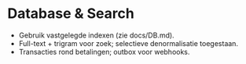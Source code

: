 # Database & Search
- Gebruik vastgelegde indexen (zie docs/DB.md).
- Full-text + trigram voor zoek; selectieve denormalisatie toegestaan.
- Transacties rond betalingen; outbox voor webhooks.
